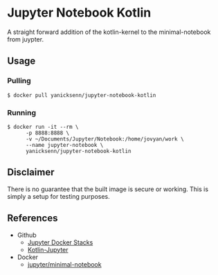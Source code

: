 # Jupyter Notebook Kotlin

A straight forward addition of the kotlin-kernel to the minimal-notebook from juypter.

## Usage

### Pulling

```
$ docker pull yanicksenn/jupyter-notebook-kotlin
```

### Running

```
$ docker run -it --rm \
      -p 8888:8888 \
      -v ~/Documents/Jupyter/Notebook:/home/jovyan/work \
      --name jupyter-notebook \
      yanicksenn/jupyter-notebook-kotlin
```

## Disclaimer

There is no guarantee that the built image is secure or working.
This is simply a setup for testing purposes.

## References

- Github
  - [Jupyter Docker Stacks](https://github.com/jupyter/docker-stacks)
  - [Kotlin-Jupyter](https://github.com/Kotlin/kotlin-jupyter)
- Docker
  - [jupyter/minimal-notebook](https://hub.docker.com/r/jupyter/minimal-notebook)
